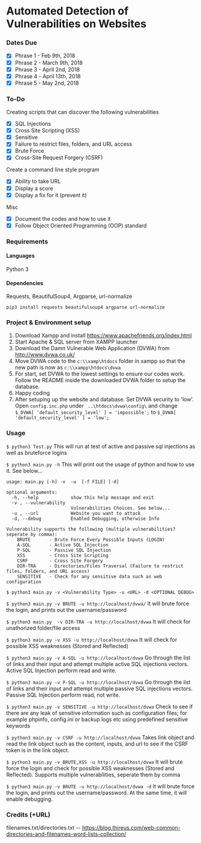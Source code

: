 # Automated Detection of Vulnerabilities on Websites

### Dates Due

- [x] Phrase 1 - Feb 9th, 2018
- [x] Phrase 2 - March 9th, 2018
- [x] Phrase 3 - April 2nd, 2018
- [x] Phrase 4 - April 13th, 2018
- [x] Phrase 5 - May 2nd, 2018

### To-Do

Creating scripts that can discover the following vulnerabilities
- [x] SQL Injections
- [x] Cross Site Scripting (XSS)
- [x] Sensitive
- [x] Failure to restrict files, folders, and URL access
- [x] Brute Force
- [x] Cross-Site Request Forgery (CSRF)

Create a command line style program 
- [x] Ability to take URL
- [x] Display a score
- [x] Display a fix for it (prevent it)

Misc
- [x] Document the codes and how to use it
- [x] Follow Object Oriented Programming (OOP) standard

### Requirements
#### Languages
Python 3

#### Dependencies
Requests, BeautifulSoup4, Argparse, url-normalize

`pip3 install requests beautifulsoup4 argparse url-normalize`

### Project & Environment setup
1. Download Xampp and install https://www.apachefriends.org/index.html
2. Start Apache & SQL server from XAMPP launcher
3. Download the Damn Vulnerable Web Application (DVWA) from http://www.dvwa.co.uk/
4. Move DVWA code to the `c:\\xamp\htdocs` folder in xampp so that the new path is now as `c:\\xampp\htdocs\dvwa`
4. For start, set DVWA to the lowest settings to ensure our codes work. Follow the README inside the downloaded DVWA folder to setup the database.
5. Happy coding
6. After setuping up the website and database. Set DVWA security to 'low'. Open `config.inc.php` under ` ..\htdocs\dvwa\config\` and change `$_DVWA[ 'default_security_level' ] = 'impossible';` to `$_DVWA[ 'default_security_level' ] = 'low';`

### Usage
`$ python3 Test.py`
This will run at test of active and passive sql injections as well as bruteforce logins

`$ python3 main.py -h`
This will print out the usage of python and how to use it. See below...

```
usage: main.py [-h] -v  -u  [-f FILE] [-d]

optional arguments:
  -h, --help            show this help message and exit
  -v , --vulnerability
                        Vulnerabilities Choices. See below...
  -u , --url            Website you want to attack
  -d, --debug           Enabled Debugging, otherwise Info

Vulnerability supports the following (multiple vulnerabilities? seperate by comma):
	BRUTE		- Brute Force Every Possible Inputs (LOGIN)
	A-SQL		- Active SQL Injection
	P-SQL		- Passive SQL Injection
	XSS			- Cross Site Scripting
	CSRF		- Cross Site Forgery
	DIR-TRA		- Directories/Files Traversal (Failure to restrict files, folders, and URL access)
	SENSITIVE	- Check for any sensitive data such as web configuration 

```

`$ python3 main.py -v <Vulnerability Type> -u <URL> -d <OPTIONAL DEBUG>`

`$ python3 main.py -v BRUTE -u http://localhost/dvwa/`
It will brute force the login, and prints out the username/password

`$ python3 main.py  -v DIR-TRA -u http://localhost/dvwa`
It will check for unathorized folder/file access

`$ python3 main.py -v XSS -u http://localhost/dvwa`
It will check for possible XSS weaknesses (Stored and Reflected) 

`$ python3 main.py -v A-SQL -u http://localhost/dvwa`
Go through the list of links and their input and attempt multiple active SQL injections vectors. Active SQL Injection perform read and write.

`$ python3 main.py -v P-SQL -u http://localhost/dvwa`
Go through the list of links and their input and attempt multiple passive SQL injections vectors. Passive SQL Injection perform read, not write.

`$ python3 main.py -v SENSITIVE -u http://localhost/dvwa`
Check to see if there are any leak of sensitive information such as configuration files; for example phpinfo, config.ini or backup logs etc using predefined sensitive keywords

`$ python3 main.py -v CSRF -u http://localhost/dvwa`
Takes link object and read the link object such as the content, inputs, and url to see if the CSRF token is in the link object.

`$ python3 main.py -v BRUTE,XSS -u http://localhost/dvwa`
It will brute force the login and check for possible XSS weaknesses (Stored and Reflected). Supports multiple vulnerabilities, seperate them by comma

`$ python3 main.py -v BRUTE -u http://localhost/dvwa -d`
It will brute force the login, and prints out the username/password. At the same time, it will enable debugging. 

### Credits (+URL)

filenames.txt/directories.txt
-- https://blog.thireus.com/web-common-directories-and-filenames-word-lists-collection/
